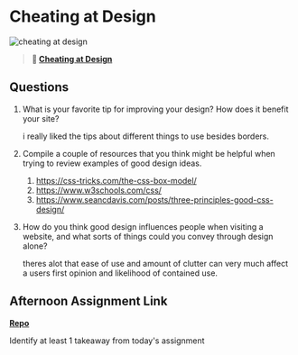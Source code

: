 # Cheating at Design

![cheating at design](https://bcw.blob.core.windows.net/public/img/courses/5247609446691139)

> **📖 [Cheating at Design](https://codeworksacademy.com/fs-student-guide/resources/wk1/04-Cheating-at-Design)**

## Questions

1. What is your favorite tip for improving your design? How does it benefit your site?

    i really liked the tips about different things to use besides borders. 

2. Compile a couple of resources that you think might be helpful when trying to review examples of good design ideas.
   1. https://css-tricks.com/the-css-box-model/
   2. https://www.w3schools.com/css/
   3. https://www.seancdavis.com/posts/three-principles-good-css-design/

3. How do you think good design influences people when visiting a website, and what sorts of things could you convey through design alone?

    theres alot that ease of use and amount of clutter can very much affect a users first opinion and likelihood of contained use.

## Afternoon Assignment Link

**[Repo](https://github.com/Joshua-Jensen/<ASSIGNMENT_REPO>)**

Identify at least 1 takeaway from today's assignment
